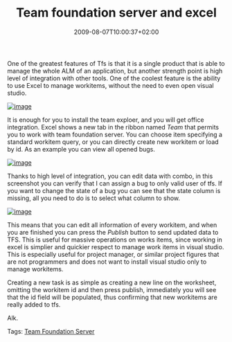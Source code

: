 ﻿---
title: "Team foundation server and excel"
description: ""
date: 2009-08-07T10:00:37+02:00
draft: false
tags: [Excel,Tfs]
categories: [Tfs]
---
One of the greatest features of Tfs is that it is a single product that is able to manage the whole ALM of an application, but another strength point is high level of integration with other tools. One of the coolest feature is the ability to use Excel to manage workitems, without the need to even open visual studio.

[![image](https://www.codewrecks.com/blog/wp-content/uploads/2009/08/image-thumb16.png "image")](https://www.codewrecks.com/blog/wp-content/uploads/2009/08/image16.png)

It is enough for you to install the team exploer, and you will get office integration. Excel shows a new tab in the ribbon named *Team* that permits you to work with team foundation server. You can choose item specifying a standard workitem query, or you can directly create new workitem or load by id. As an example you can view all opened bugs.

[![image](https://www.codewrecks.com/blog/wp-content/uploads/2009/08/image-thumb17.png "image")](https://www.codewrecks.com/blog/wp-content/uploads/2009/08/image17.png)

Thanks to high level of integration, you can edit data with combo, in this screenshot you can verify that I can assign a bug to only valid user of tfs. If you want to change the state of a bug you can see that the state column is missing, all you need to do is to select what column to show.

[![image](https://www.codewrecks.com/blog/wp-content/uploads/2009/08/image-thumb18.png "image")](https://www.codewrecks.com/blog/wp-content/uploads/2009/08/image18.png)

This means that you can edit all information of every workitem, and when you are finished you can press the *Publish* button to send updated data to TFS. This is useful for massive operations on works items, since working in excel is simplier and quickier respect to manage work items in visual studio. This is especially useful for project manager, or similar project figures that are not programmers and does not want to install visual studio only to manage workitems.

Creating a new task is as simple as creating a new line on the worksheet, omitting the workitem id and then press publish, immediately you will see that the id field will be populated, thus confirming that new workitems are really added to tfs.

Alk.

Tags: [Team Foundation Server](http://technorati.com/tag/Team%20Foundation%20Server)

